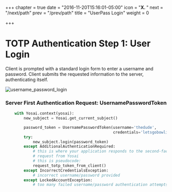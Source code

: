 +++
chapter = true
date = "2016-11-20T15:16:01-05:00"
icon = "<b>X. </b>"
next = "/next/path"
prev = "/prev/path"
title = "UserPass Login"
weight = 0

+++

# TOTP Authentication Step 1:  User Login

Client is prompted with a standard login form to enter a username and password.
Client submits the requested information to the server, authenticating itself.

![username_password_login](img/username_password_login.jpg)


### Server First Authentication Request:  UsernamePasswordToken

```python
    with Yosai.context(yosai):
        new_subject = Yosai.get_current_subject()

        password_token = UsernamePasswordToken(username='thedude',
                                               credentials='letsgobowling')
        try:
            new_subject.login(password_token)
        except AdditionalAuthenticationRequired:
            # this is where your application responds to the second-factor
            # request from Yosai
            # this is pseudocode:
            request_totp_token_from_client()
        except IncorrectCredentialsException:
            # incorrect username/password provided
        except LockedAccountException:
            # too many failed username/password authentication attempts, account locked
```
